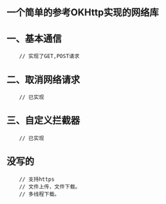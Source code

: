 ## 一个简单的参考OKHttp实现的网络库

## 一、基本通信
        // 实现了GET,POST请求
## 二、取消网络请求
        // 已实现
## 三、自定义拦截器
        // 已实现

## 没写的
        // 支持https
        // 文件上传，文件下载。
        // 多线程下载。
